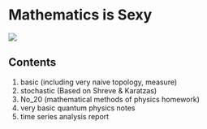 # Mathematics is Sexy

<p> <img src="https://github.com/Steven-Sakurai/my-math/blob/master/miyuki.png"/>  </p>

## Contents  
1. basic (including very naive topology, measure)  
2. stochastic (Based on Shreve & Karatzas)  
3. No_20 (mathematical methods of physics homework)  
4. very basic quantum physics notes  
5. time series analysis report
